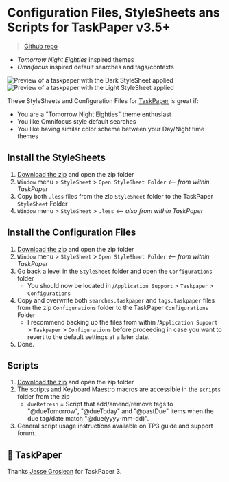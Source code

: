 # Configuration Files, StyleSheets ans Scripts for TaskPaper v3.5+
> [Github repo](https://github.com/drootz/TaskPaperTheme-TomorrowEighties)

* *Tomorrow Night Eighties* inspired themes
* *Omnifocus* inspired default searches and tags/contexts

![Preview of a taskpaper with the Dark StyleSheet applied](https://raw.githubusercontent.com/drootz/TaskPaperTheme-TomorrowEighties/master/preview/dark.png)
![Preview of a taskpaper with the Light StyleSheet applied](https://raw.githubusercontent.com/drootz/TaskPaperTheme-TomorrowEighties/master/preview/light.png)

These StyleSheets and Configuration Files for [TaskPaper](http://www.taskpaper.com) is great if:

* You are a "Tomorrow Night Eighties" theme enthusiast
* You like Omnifocus style default searches
* You like having similar color scheme between your Day/Night time themes

## Install the StyleSheets

1. [Download the zip][download] and open the zip folder
2. `Window` menu > `StyleSheet` > `Open StyleSheet Folder` *<-- from within TaskPaper*
3. Copy both `.less` files from the zip `StyleSheet` folder to the TaskPaper `StyleSheet` Folder
4. `Window` menu > `StyleSheet` > `.less` *<-- also from within TaskPaper*

## Install the Configuration Files

1. [Download the zip][download] and open the zip folder
2. `Window` menu > `StyleSheet` > `Open StyleSheet Folder` *<-- from within TaskPaper*
3. Go back a level in the `StyleSheet` folder and open the `Configurations` folder
    - You should now be located in /`Application Support` > `Taskpaper` > `Configurations`
3. Copy and overwrite both `searches.taskpaper` and `tags.taskpaper` files from the zip `Configurations` folder to the TaskPaper `Configurations` Folder
    - I recommend backing up the files from within /`Application Support` > `Taskpaper` > `Configurations` before proceeding in case you want to revert to the default settings at a later date.
4. Done.

## Scripts

1. [Download the zip][download] and open the zip folder
2. The scripts and Keyboard Maestro macros are accessible in the `scripts` folder from the zip
    - `dueRefresh` = Script that add/amend/remove tags to "@dueTomorrow", "@dueToday" and "@pastDue" items when the due tag/date match "@due(yyyy-mm-dd)".
3. General script usage instructions available on TP3 guide and support forum.

[download]: https://github.com/drootz/TaskPaperTheme-TomorrowEighties/archive/v1.1.zip



## 💙 TaskPaper

Thanks [Jesse Grosjean](http://www.hogbaysoftware.com/about) for TaskPaper 3.
